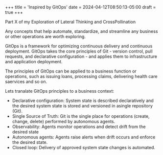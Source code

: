 +++
title = 'Inspired by GitOps'
date = 2024-04-12T08:50:13-05:00
draft = true
+++

Part X of my Exploration of Lateral Thinking and CrossPollination

Any concepts that help automate, standardize, and streamline any business or other operations are worth exploring. 

GitOps is a framework for optimizing continuous delivery and continuous deployment. GitOps takes the core principles of Git - version control, pull requests, and declarative configuration - and applies them to infrastructure and application deployment.

The principles of GitOps can be applied to a business function or operations, such as issuing loans, processing claims, delivering health care saervices and so on.

Lets tranalate GitOps principles to a business context:

- Declarative configuration: System state is described declaratively and the desired system state is stored and versioned in asingle repository (Git).
- Single Source of Truth: Git is the single place for operations (create, change, delete) performed by autonomous agents.
- Observability: Agents monitor operations and detect drift from the desired state
- Autonomous agents: Agents raise alerts when drift occurs and enforce the desired state.
- Closed loop: Delivery of approved system state changes is automated.

